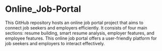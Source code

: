 # Online_Job-Portal
This GitHub repository hosts an online job portal project that aims to connect job seekers and employers efficiently. It consists of four main sections: resume building, smart resume analysis, employer features, and employee features. This online job portal offers a user-friendly platform for job seekers and employers to interact effectively.
